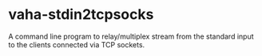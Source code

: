 # vaha-stdin2tcpsocks
A command line program to relay/multiplex stream from the standard input to the clients connected via TCP sockets.
